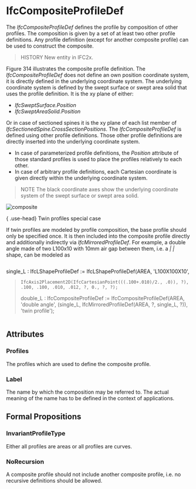 # IfcCompositeProfileDef

The _IfcCompositeProfileDef_ defines the profile by composition of other profiles. The composition is given by a set of at least two other profile definitions. Any profile definition (except for another composite profile) can be used to construct the composite.

> HISTORY  New entity in IFC2x.

Figure 314 illustrates the composite profile definition. The _IfcCompositeProfileDef_ does not define an own position coordinate system, it is directly defined in the underlying coordinate system. The underlying coordinate system is defined by the swept surface or swept area solid that uses the profile definition. It is the xy plane of either:

* _IfcSweptSurface.Position_
* _IfcSweptAreaSolid.Position_

Or in case of sectioned spines it is the xy plane of each list member of _IfcSectionedSpine.CrossSectionPositions_. The _IfcCompositeProfileDef_ is defined using other profile definitions. Those other profile definitions are directly inserted into the underlying coordinate system.

* In case of parameterized profile definitions, the _Position_ attribute of those standard profiles is used to place the profiles relatively to each other.
* In case of arbitrary profile definitions, each Cartesian coordinate is given directly within the underlying coordinate system.

> NOTE  The black coordinate axes show the underlying coordinate system of the swept surface or swept area solid.

![composite](../../../../figures/ifccompositeprofiledef-layout1.gif "Figure 314")

{ .use-head}
Twin profiles special case

If twin profiles are modeled by profile composition, the base profile should only be specified once. It is then included into the composite profile directly and additionally indirectly via _IfcMirroredProfileDef_. For example, a double angle made of two L100x10 with 10mm air gap between them, i.e. a _| |_ shape, can be modeled as

>
> ```
>
single_L : IfcLShapeProfileDef := IfcLShapeProfileDef(AREA, 'L100X100X10',
>     IfcAxis2Placement2D(IfcCartesianPoint(((.100+.010)/2., .0)), ?),
>     .100, .100, .010, .012, ?, 0., ?, ?);
>
> double_L : IfcCompositeProfileDef := IfcCompositeProfileDef(AREA, 'double angle',
>     (single_L, IfcMirroredProfileDef(AREA, ?, single_L, ?)), 'twin profile');

> ```

## Attributes

### Profiles
The profiles which are used to define the composite profile.

### Label
The name by which the composition may be referred to. The actual meaning of the name has to be defined in the context of applications.

## Formal Propositions

### InvariantProfileType
Either all profiles are areas or all profiles are curves.

### NoRecursion
A composite profile should not include another composite profile, i.e. no recursive definitions should be allowed.
